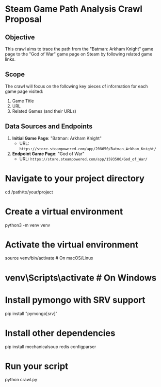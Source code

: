 # Steam Game Path Analysis Crawl Proposal

## Objective

This crawl aims to trace the path from the "Batman: Arkham Knight" game page to the "God of War" game page on Steam by following related game links.

## Scope

The crawl will focus on the following key pieces of information for each game page visited:

1. Game Title
2. URL
3. Related Games (and their URLs)

## Data Sources and Endpoints

1. **Initial Game Page**: "Batman: Arkham Knight"
    - URL: `https://store.steampowered.com/app/208650/Batman_Arkham_Knight/`
2. **Endpoint Game Page**: "God of War"
    - URL: `https://store.steampowered.com/app/1593500/God_of_War/`

# Navigate to your project directory

cd /path/to/your/project

# Create a virtual environment

python3 -m venv venv

# Activate the virtual environment

source venv/bin/activate # On macOS/Linux

# venv\Scripts\activate # On Windows

# Install pymongo with SRV support

pip install "pymongo[srv]"

# Install other dependencies

pip install mechanicalsoup redis configparser

# Run your script

python crawl.py
